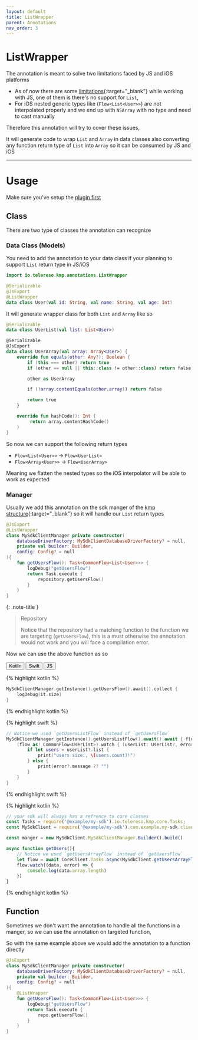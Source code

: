 ```yaml
---
layout: default
title: ListWrapper
parent: Annotations
nav_order: 3
---
```


# ListWrapper

The annotation is meant to solve two limitations faced by JS and iOS platforms

* As of now there are some [limitations](https://dev.to/touchlab/jsexport-guide-for-exposing-kotlin-to-js-20l9){:target="_blank"} while working with JS, one of them is there's no support for `List`,
* For iOS nested generic types like (`Flow<List<User>>`) are not interpolated properly and we end up with `NSArray` with no type and need to cast manually

Therefore this annotation will try to cover these issues,

It will generate code to wrap `List` and `Array` in data classes also converting any function return type of `List` into `Array` so it can be consumed by JS and iOS

---

# Usage

Make sure you've setup the [plugin first](../annotations/#setup)

## Class
There are two type of classes the annotation can recognize  

### Data Class (Models)
You need to add the annotation to your data class if your planning to support `List` return type in JS/iOS

```kotlin
import io.telereso.kmp.annotations.ListWrapper

@Serializable
@JsExport
@ListWrapper
data class User(val id: String, val name: String, val age: Int)
```

It will generate wrapper class for both `List` and `Array` like so 

```kotlin
@Serializable
data class UserList(val list: List<User>)

@Serializable
@JsExport
data class UserArray(val array: Array<User>) {
    override fun equals(other: Any?): Boolean {
        if (this === other) return true
        if (other == null || this::class != other::class) return false

        other as UserArray

        if (!array.contentEquals(other.array)) return false

        return true
    }

    override fun hashCode(): Int {
         return array.contentHashCode()
    }
}
```

So now we can support the following return types 

* `Flow<List<User>>` -> `Flow<UserList>`
* `Flow<Array<User>>` -> `Flow<UserArray>`

Meaning we flatten the nested types so the iOS interpolator will be able to work as expected 


### Manager

Usually we add this annotation on the sdk manger of the [kmp structure](../starter/#structure){:target="_blank"} so it will handle our `List` return types

```kotlin
@JsExport
@ListWrapper
class MySdkClientManager private constructor(
    databaseDriverFactory: MySdkClientDatabaseDriverFactory? = null,
    private val builder: Builder,
    config: Config? = null
){
    fun getUsersFlow(): Task<CommonFlow<List<User>>> {
        logDebug("getUsersFlow")
        return Task.execute {
            repository.getUsersFlow()
        }
    }
}
```

{: .note-title }
> Repository
>
> Notice that the repository had a matching function to the function we are targeting (`getUsersFlow`), this is a must
> otherwise the annotation would not work and you will face a compilation error.


Now we can use the above function as so 


<div class="code-block kotlin java java-future swift js">
<div class="tab">
  <button class="tablinks kotlin active" onclick="openTab(event, 'kotlin')">Kotlin</button>
  <button class="tablinks swift" onclick="openTab(event, 'swift')">Swift</button>
  <button class="tablinks js" onclick="openTab(event, 'js')">JS</button>
</div>

<div class="tabcontent kotlin active">

{% highlight kotlin %}

```kotlin
MySdkClientManager.getInstance().getUsersFlow().await().collect {
    logDebug(it.size)
}
```

{% endhighlight kotlin %}

</div>

<div class="tabcontent swift">
{% highlight swift %}

```swift
// Notice we used `getUsersListFlow` instead of `getUsersFlow`
MySdkClientManager.getInstance().getUsersListFlow().await().await { flow, error in
    (flow as! CommonFlow<UserList>).watch { (userList: UserList?, error: ClientException?) in
        if let users = userList?.list {
            print("users size:, \(users.count)!")
        } else {
            print(error?.message ?? "")
        }
    }
}
```

{% endhighlight swift %}

</div>

<div class="tabcontent js">
{% highlight kotlin %}

```javascript
// your sdk will always has a refrence to core classes
const Tasks = require('@example/my-sdk').io.telereso.kmp.core.Tasks; 
const MySdkClient = require('@example/my-sdk').com.example.my-sdk.client; 

const manger = new MySdkClient.MySdkClientManager.Builder().build()

async function getUsers(){
    // Notice we used `getUsersArrayFlow` instead of `getUsersFlow`
    let flow = await CoreClient.Tasks.async(MySdkClient.getUsersArrayFlow(manger, null))
    flow.watch((data, error) => {
        console.log(data.array.length)
    })
}
```

{% endhighlight kotlin %}

</div>

</div>

## Function

Sometimes we don't want the annotation to handle all the functions in a manger, so we can use the annotation on targeted function, 

So with the same example above we would  add the annotation to a function directly 

```kotlin
@JsExport
class MySdkClientManager private constructor(
    databaseDriverFactory: MySdkClientDatabaseDriverFactory? = null,
    private val builder: Builder,
    config: Config? = null
){
    @ListWrapper
    fun getUsersFlow(): Task<CommonFlow<List<User>>> {
        logDebug("getUsersFlow")
        return Task.execute {
            repo.getUsersFlow()
        }
    }
}
```